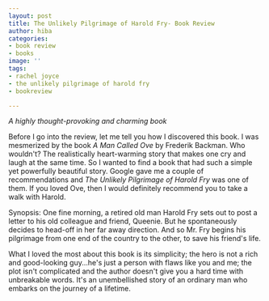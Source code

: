 ```yaml
---
layout: post
title: The Unlikely Pilgrimage of Harold Fry- Book Review
author: hiba
categories:
- book review
- books
image: ''
tags:
- rachel joyce
- the unlikely pilgrimage of harold fry
- bookreview

---
```

_A highly thought-provoking and charming book_

Before I go into the review, let me tell you how I discovered this book. I was mesmerized by the book _A Man Called Ove_ by Frederik Backman. Who wouldn't? The realistically heart-warming story that makes one cry and laugh at the same time. So I wanted to find a book that had such a simple yet powerfully beautiful story. Google gave me a couple of recommendations and _The Unlikely Pilgrimage of Harold Fry_ was one of them. If you loved Ove, then I would definitely recommend you to take a walk with Harold. 

Synopsis:  One fine morning, a retired old man Harold Fry sets out to post a letter to his old colleague and friend, Queenie. But he spontaneously decides to head-off in her far away direction. And so Mr. Fry begins his pilgrimage from one end of the country to the other, to save his friend's life.

What I loved the most about this book is its simplicity; the hero is not a rich and good-looking guy...he's just a person with flaws like you and me; the plot isn't complicated and the author doesn't give you a hard time with unbreakable words. It's an unembellished story of an ordinary man who embarks on the journey of a lifetime.